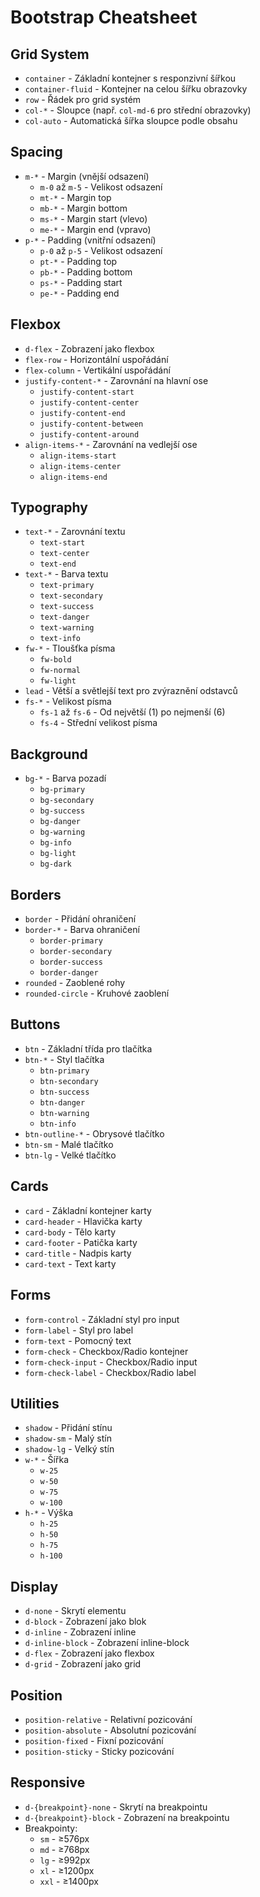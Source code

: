 # Bootstrap Cheatsheet

## Grid System
- `container` - Základní kontejner s responzivní šířkou
- `container-fluid` - Kontejner na celou šířku obrazovky
- `row` - Řádek pro grid systém
- `col-*` - Sloupce (např. `col-md-6` pro střední obrazovky)
- `col-auto` - Automatická šířka sloupce podle obsahu

## Spacing
- `m-*` - Margin (vnější odsazení)
  - `m-0` až `m-5` - Velikost odsazení
  - `mt-*` - Margin top
  - `mb-*` - Margin bottom
  - `ms-*` - Margin start (vlevo)
  - `me-*` - Margin end (vpravo)
- `p-*` - Padding (vnitřní odsazení)
  - `p-0` až `p-5` - Velikost odsazení
  - `pt-*` - Padding top
  - `pb-*` - Padding bottom
  - `ps-*` - Padding start
  - `pe-*` - Padding end

## Flexbox
- `d-flex` - Zobrazení jako flexbox
- `flex-row` - Horizontální uspořádání
- `flex-column` - Vertikální uspořádání
- `justify-content-*` - Zarovnání na hlavní ose
  - `justify-content-start`
  - `justify-content-center`
  - `justify-content-end`
  - `justify-content-between`
  - `justify-content-around`
- `align-items-*` - Zarovnání na vedlejší ose
  - `align-items-start`
  - `align-items-center`
  - `align-items-end`

## Typography
- `text-*` - Zarovnání textu
  - `text-start`
  - `text-center`
  - `text-end`
- `text-*` - Barva textu
  - `text-primary`
  - `text-secondary`
  - `text-success`
  - `text-danger`
  - `text-warning`
  - `text-info`
- `fw-*` - Tloušťka písma
  - `fw-bold`
  - `fw-normal`
  - `fw-light`
- `lead` - Větší a světlejší text pro zvýraznění odstavců
- `fs-*` - Velikost písma
  - `fs-1` až `fs-6` - Od největší (1) po nejmenší (6)
  - `fs-4` - Střední velikost písma

## Background
- `bg-*` - Barva pozadí
  - `bg-primary`
  - `bg-secondary`
  - `bg-success`
  - `bg-danger`
  - `bg-warning`
  - `bg-info`
  - `bg-light`
  - `bg-dark`

## Borders
- `border` - Přidání ohraničení
- `border-*` - Barva ohraničení
  - `border-primary`
  - `border-secondary`
  - `border-success`
  - `border-danger`
- `rounded` - Zaoblené rohy
- `rounded-circle` - Kruhové zaoblení

## Buttons
- `btn` - Základní třída pro tlačítka
- `btn-*` - Styl tlačítka
  - `btn-primary`
  - `btn-secondary`
  - `btn-success`
  - `btn-danger`
  - `btn-warning`
  - `btn-info`
- `btn-outline-*` - Obrysové tlačítko
- `btn-sm` - Malé tlačítko
- `btn-lg` - Velké tlačítko

## Cards
- `card` - Základní kontejner karty
- `card-header` - Hlavička karty
- `card-body` - Tělo karty
- `card-footer` - Patička karty
- `card-title` - Nadpis karty
- `card-text` - Text karty

## Forms
- `form-control` - Základní styl pro input
- `form-label` - Styl pro label
- `form-text` - Pomocný text
- `form-check` - Checkbox/Radio kontejner
- `form-check-input` - Checkbox/Radio input
- `form-check-label` - Checkbox/Radio label

## Utilities
- `shadow` - Přidání stínu
- `shadow-sm` - Malý stín
- `shadow-lg` - Velký stín
- `w-*` - Šířka
  - `w-25`
  - `w-50`
  - `w-75`
  - `w-100`
- `h-*` - Výška
  - `h-25`
  - `h-50`
  - `h-75`
  - `h-100`

## Display
- `d-none` - Skrytí elementu
- `d-block` - Zobrazení jako blok
- `d-inline` - Zobrazení inline
- `d-inline-block` - Zobrazení inline-block
- `d-flex` - Zobrazení jako flexbox
- `d-grid` - Zobrazení jako grid

## Position
- `position-relative` - Relativní pozicování
- `position-absolute` - Absolutní pozicování
- `position-fixed` - Fixní pozicování
- `position-sticky` - Sticky pozicování

## Responsive
- `d-{breakpoint}-none` - Skrytí na breakpointu
- `d-{breakpoint}-block` - Zobrazení na breakpointu
- Breakpointy:
  - `sm` - ≥576px
  - `md` - ≥768px
  - `lg` - ≥992px
  - `xl` - ≥1200px
  - `xxl` - ≥1400px 